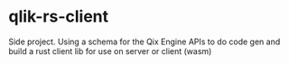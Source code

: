 # qlik-rs-client

Side project. Using a schema for the Qix Engine APIs to do code gen and build a
rust client lib for use on server or client (wasm)
